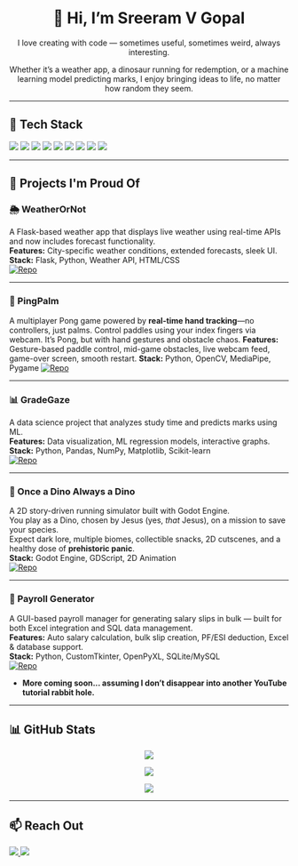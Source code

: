 <h1 align="center">👋 Hi, I’m Sreeram V Gopal</h1>
<p align="center">I love creating with code — sometimes useful, sometimes weird, always interesting.</p>
<p align="center">Whether it’s a weather app, a dinosaur running for redemption, or a machine learning model predicting marks, I enjoy bringing ideas to life, no matter how random they seem.</p>

---

## 🚀 Tech Stack

<p align="left">
  <img src="https://img.shields.io/badge/Python-3670A0?style=for-the-badge&logo=python&logoColor=fff" />
  <img src="https://img.shields.io/badge/Flask-000000?style=for-the-badge&logo=flask&logoColor=white" />
  <img src="https://img.shields.io/badge/OpenCV-5C3EE8?style=for-the-badge&logo=opencv&logoColor=white" />
  <img src="https://img.shields.io/badge/NumPy-013243?style=for-the-badge&logo=numpy&logoColor=white" />
  <img src="https://img.shields.io/badge/Pandas-150458?style=for-the-badge&logo=pandas&logoColor=white" />
  <img src="https://img.shields.io/badge/HTML-E34F26?style=for-the-badge&logo=html5&logoColor=fff" />
  <img src="https://img.shields.io/badge/CSS-1572B6?style=for-the-badge&logo=css3&logoColor=fff" />
  <img src="https://img.shields.io/badge/SQL-336791?style=for-the-badge&logo=postgresql&logoColor=fff" />
  <img src="https://img.shields.io/badge/MediaPipe-FF6F00?style=for-the-badge&logo=mediapipe&logoColor=white" />
</p>


---

## 🌟 Projects I'm Proud Of

### 🌦️ WeatherOrNot  
A Flask-based weather app that displays live weather using real-time APIs and now includes forecast functionality.  
**Features:** City-specific weather conditions, extended forecasts, sleek UI.  
**Stack:** Flask, Python, Weather API, HTML/CSS  
[![Repo](https://img.shields.io/badge/View%20Repo-WeatherOrNot-0A66C2?style=for-the-badge&logo=github)](https://github.com/SR-005/WeatherOrNot)

---

### 🏓 PingPalm

A multiplayer Pong game powered by **real-time hand tracking**—no controllers, just palms. Control paddles using your index fingers via webcam. It’s Pong, but with hand gestures and obstacle chaos.
**Features:** Gesture-based paddle control, mid-game obstacles, live webcam feed, game-over screen, smooth restart.
**Stack:** Python, OpenCV, MediaPipe, Pygame
[![Repo](https://img.shields.io/badge/View%20Repo-PingPalm-0A66C2?style=for-the-badge\&logo=github)](https://github.com/SR-005/PingPalm)

---

### 📊 GradeGaze  
A data science project that analyzes study time and predicts marks using ML.  
**Features:** Data visualization, ML regression models, interactive graphs.  
**Stack:** Python, Pandas, NumPy, Matplotlib, Scikit-learn  
[![Repo](https://img.shields.io/badge/View%20Repo-GradeGaze-0A66C2?style=for-the-badge&logo=github)](https://github.com/SR-005/GradeGaze)

---

### 🦖 Once a Dino Always a Dino  
A 2D story-driven running simulator built with Godot Engine.  
You play as a Dino, chosen by Jesus (yes, *that* Jesus), on a mission to save your species.  
Expect dark lore, multiple biomes, collectible snacks, 2D cutscenes, and a healthy dose of **prehistoric panic**.  
**Stack:** Godot Engine, GDScript, 2D Animation  
[![Repo](https://img.shields.io/badge/View%20Repo-Once%20a%20Dino-0A66C2?style=for-the-badge&logo=github)](https://github.com/SR-005/Once-a-Dino-Always-a-Dino)

---

### 💼 Payroll Generator  
A GUI-based payroll manager for generating salary slips in bulk — built for both Excel integration and SQL data management.  
**Features:** Auto salary calculation, bulk slip creation, PF/ESI deduction, Excel & database support.  
**Stack:** Python, CustomTkinter, OpenPyXL, SQLite/MySQL  
[![Repo](https://img.shields.io/badge/View%20Repo-Payroll%20Generator-0A66C2?style=for-the-badge&logo=github)](https://github.com/SR-005/Payroll-Generator)


- **More coming soon... assuming I don’t disappear into another YouTube tutorial rabbit hole.**

---

## 📊 GitHub Stats

<p align="center">
  <img src="https://github-readme-stats.vercel.app/api?username=SR-005&show_icons=true&theme=tokyonight" />
</p>

<p align="center">
  <img src="https://github-readme-streak-stats.herokuapp.com?user=SR-005&theme=tokyonight" />
</p>

<p align="center">
  <img src="https://github-readme-stats.vercel.app/api/top-langs/?username=SR-005&layout=compact&theme=tokyonight" />
</p>

---

## 📫 Reach Out

<p>
  <a href="mailto:sreeramvg100@gmail.com">
    <img src="https://img.shields.io/badge/Email-sreeramvg100@gmail.com-D14836?style=for-the-badge&logo=gmail&logoColor=white" />
  </a>
  <a href="https://www.linkedin.com/in/sreeram-v-gopal-7477082a0/">
    <img src="https://img.shields.io/badge/LinkedIn-Sreeram%20V%20Gopal-0077B5?style=for-the-badge&logo=linkedin&logoColor=white" />
  </a>
</p>
